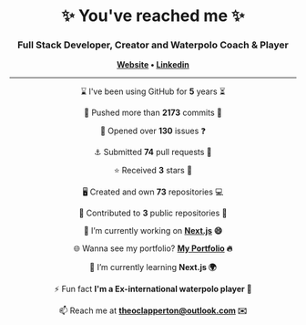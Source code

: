 
<h1 align="center">
	✨ You've reached me ✨
</h1>

<h3 align="center">
    Full Stack Developer, Creator and Waterpolo Coach & Player
</h3>

<p align="center">
	<strong>
		<a href="https://theoclapperton-portfolio.netlify.app/">Website</a>
		•
		<a href="https://www.linkedin.com/in/theoclapperton/">Linkedin</a>
	</strong>
</p>

<hr/>

<p align="center">⌛ I've been using GitHub for <b>5</b> years ⏳</p>
<p align="center">🌌 Pushed more than <b>2173</b> commits 🌠</p>
<p align="center">📖 Opened over <b>130</b> issues ❓</p>
<p align="center">⚓ Submitted <b>74</b> pull requests 📧</p>
<p align="center">⭐ Received <b>3</b> stars 🌟</p>
<p align="center">🖥️ Created and own <b>73</b> repositories 💻</p>
<p align="center">🏇 Contributed to <b>3</b> public repositories 🐚</p>
<p align="center">🔭 I’m currently working on <b><a href="https://nextjs.org/">Next.js</a> 😄</b></p>
<p align="center">🌐 Wanna see my portfolio? <b><a href="https://theoclapperton-portfolio.netlify.app/">My Portfolio</a> 🔥</b></p>
<p align="center">🌱 I’m currently learning <b>Next.js 🌍</b></p>
<p align="center">⚡ Fun fact <b>I'm a Ex-international waterpolo player 🤽</b></p>
<p align="center">📫 Reach me at <b><a href="mailto:theoclapperton@outlook.com">theoclapperton@outlook.com</a> ✉️</b></p>

